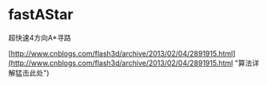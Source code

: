 fastAStar
=========

超快速4方向A*寻路

[http://www.cnblogs.com/flash3d/archive/2013/02/04/2891915.html](http://www.cnblogs.com/flash3d/archive/2013/02/04/2891915.html "算法详解猛击此处")